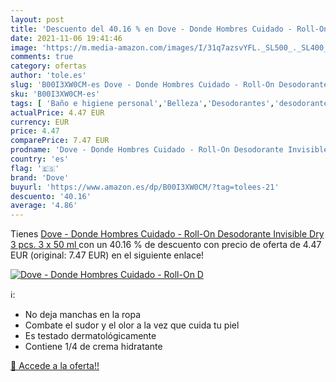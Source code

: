 ```yaml
---
layout: post
title: 'Descuento del 40.16 % en Dove - Donde Hombres Cuidado - Roll-On D'
date: 2021-11-06 19:41:46
image: 'https://m.media-amazon.com/images/I/31q7azsvYFL._SL500_._SL400_.jpg'
comments: true
category: ofertas
author: 'tole.es'
slug: 'B00I3XW0CM-es Dove - Donde Hombres Cuidado - Roll-On Desodorante...'
sku: 'B00I3XW0CM-es'
tags: [ 'Baño e higiene personal','Belleza','Desodorantes','desodorante','dove', ]
actualPrice: 4.47 EUR
currency: EUR
price: 4.47
comparePrice: 7.47 EUR
prodname: 'Dove - Donde Hombres Cuidado - Roll-On Desodorante Invisible Dry  3 pcs.  3 x 50 ml '
country: 'es'
flag: '🇪🇸'
brand: 'Dove'
buyurl: 'https://www.amazon.es/dp/B00I3XW0CM/?tag=tolees-21'
descuento: '40.16'
average: '4.86'
---
```


Tienes [Dove - Donde Hombres Cuidado - Roll-On Desodorante Invisible Dry  3 pcs.  3 x 50 ml ](https://www.amazon.es/dp/B00I3XW0CM/?tag=tolees-21) con un 40.16 % de descuento con precio de oferta de 4.47 EUR (original: 7.47 EUR) en el siguiente enlace!

[![Dove - Donde Hombres Cuidado - Roll-On D](https://m.media-amazon.com/images/I/31q7azsvYFL._SL500_._SL400_.jpg)](https://www.amazon.es/dp/B00I3XW0CM/?tag=tolees-21)

ℹ️:

- No deja manchas en la ropa
- Combate el sudor y el olor a la vez que cuida tu piel
- Es testado dermatológicamente
- Contiene 1/4 de crema hidratante

[🛒 Accede a la oferta!!](https://www.amazon.es/dp/B00I3XW0CM/?tag=tolees-21)
